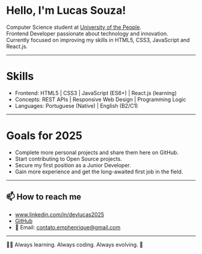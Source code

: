 #  Hello, I'm Lucas Souza!

 Computer Science student at [University of the People](https://www.uopeople.edu/).  
 Frontend Developer passionate about technology and innovation.  
 Currently focused on improving my skills in HTML5, CSS3, JavaScript and React.js.  


---

# Skills
- Frontend: HTML5 | CSS3 | JavaScript (ES6+) | React.js (learning)
- Concepts: REST APIs | Responsive Web Design | Programming Logic
- Languages: Portuguese (Native) | English (B2/C1)

---

# Goals for 2025
- Complete more personal projects and share them here on GitHub.
- Start contributing to Open Source projects.
- Secure my first position as a Junior Developer.
- Gain more experience and get the long-awaited first job in the field.

---

## 📫 How to reach me
- www.linkedin.com/in/devlucas2025
- [GitHub](https://github.com/lucashenrique1908)
- 📧 Email: contato.emphenrique@gmail.com

---

👨‍💻 Always learning. Always coding. Always evolving. 🚀
